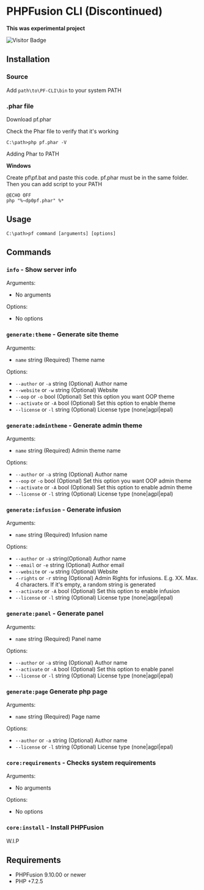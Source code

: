 # PHPFusion CLI (Discontinued)

**This was experimental project**

![Visitor Badge](https://visitor-badge.laobi.icu/badge?page_id=PF-Projects.PF-CLI)

## Installation

### Source

Add `path\to\PF-CLI\bin` to your system PATH

### .phar file

Download pf.phar

Check the Phar file to verify that it's working

```
C:\path>php pf.phar -V
```

Adding Phar to PATH

**Windows**

Create pf\pf.bat and paste this code. pf.phar must be in the same folder. Then you can add script to your PATH

```shell
@ECHO OFF
php "%~dp0pf.phar" %*
```

## Usage

```
C:\path>pf command [arguments] [options]
```

## Commands

### `info` - Show server info

Arguments:

- No arguments

Options:

- No options

### `generate:theme` - Generate site theme

Arguments:

- `name` string (Required) Theme name

Options:

- `--author` or `-a` string (Optional) Author name
- `--website` or `-w` string (Optional) Website
- `--oop` or `-o` bool (Optional) Set this option you want OOP theme
- `--activate` or `-A` bool (Optional) Set this option to enable theme
- `--license` or `-l` string (Optional) License type (none|agpl|epal)

### `generate:admintheme` - Generate admin theme

Arguments:

- `name` string (Required) Admin theme name

Options:

- `--author` or `-a` string (Optional) Author name
- `--oop` or `-o` bool (Optional) Set this option you want OOP admin theme
- `--activate` or `-A` bool (Optional) Set this option to enable admin theme
- `--license` or `-l` string (Optional) License type (none|agpl|epal)

### `generate:infusion` - Generate infusion

Arguments:

- `name` string (Required) Infusion name

Options:

- `--author` or `-a` string(Optional) Author name
- `--email` or `-e` string (Optional) Author email
- `--website` or `-w` string (Optional) Website
- `--rights` or `-r` string (Optional) Admin Rights for infusions. E.g. XX. Max. 4 characters. If it's empty, a random
  string is generated
- `--activate` or `-A` bool (Optional) Set this option to enable infusion
- `--license` or `-l` string (Optional) License type (none|agpl|epal)

### `generate:panel` - Generate panel

Arguments:

- `name` string (Required) Panel name

Options:

- `--author` or `-a` string (Optional) Author name
- `--activate` or `-A` bool (Optional) Set this option to enable panel
- `--license` or `-l` string (Optional) License type (none|agpl|epal)

### `generate:page` Generate php page

Arguments:

- `name` string (Required) Page name

Options:

- `--author` or `-a` string (Optional) Author name
- `--license` or `-l` string (Optional) License type (none|agpl|epal)

### `core:requirements` - Checks system requirements

Arguments:

- No arguments

Options:

- No options

### `core:install` - Install PHPFusion

W.I.P

## Requirements

- PHPFusion 9.10.00 or newer
- PHP +7.2.5
